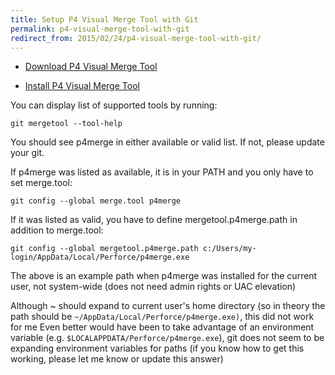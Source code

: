 ```yaml
---
title: Setup P4 Visual Merge Tool with Git
permalink: p4-visual-merge-tool-with-git
redirect_from: 2015/02/24/p4-visual-merge-tool-with-git/
---
```


* [Download P4 Visual Merge Tool](http://www.perforce.com/product/components/perforce-visual-merge-and-diff-tools)

* [Install P4 Visual Merge Tool](http://stackoverflow.com/questions/426026/git-on-windows-how-do-you-set-up-a-mergetool)

You can display list of supported tools by running:

```shell
git mergetool --tool-help
```

You should see p4merge in either available or valid list. If not, please update your git.

If p4merge was listed as available, it is in your PATH and you only have to set merge.tool:

```shell
git config --global merge.tool p4merge
```

If it was listed as valid, you have to define mergetool.p4merge.path in addition to merge.tool:

```shell
git config --global mergetool.p4merge.path c:/Users/my-login/AppData/Local/Perforce/p4merge.exe
```

The above is an example path when p4merge was installed for the current user, not system-wide (does not need admin rights or UAC elevation)

Although ~ should expand to current user's home directory (so in theory the path should be `~/AppData/Local/Perforce/p4merge.exe)`, this did not work for me
Even better would have been to take advantage of an environment variable (e.g. `$LOCALAPPDATA/Perforce/p4merge.exe`), git does not seem to be expanding environment variables for paths (if you know how to get this working, please let me know or update this answer)
